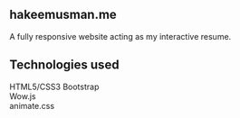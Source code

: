 ## hakeemusman.me
A fully responsive website acting as my interactive resume.

## Technologies used
HTML5/CSS3
Bootstrap<br>
Wow.js<br>
animate.css
